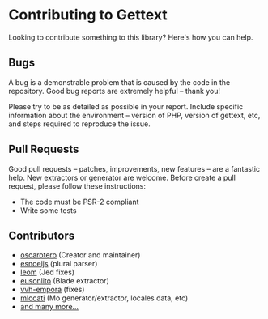 Contributing to Gettext
=======================

Looking to contribute something to this library? Here's how you can help.

## Bugs

A bug is a demonstrable problem that is caused by the code in the repository. Good bug reports are extremely helpful – thank you!

Please try to be as detailed as possible in your report. Include specific information about the environment – version of PHP, version of gettext, etc, and steps required to reproduce the issue.

## Pull Requests

Good pull requests – patches, improvements, new features – are a fantastic help. New extractors or generator are welcome. Before create a pull request, please follow these instructions:

* The code must be PSR-2 compliant
* Write some tests

## Contributors

* [oscarotero](https://github.com/oscarotero) (Creator and maintainer)
* [esnoeijs](https://github.com/esnoeijs) (plural parser)
* [leom](https://github.com/leom) (Jed fixes)
* [eusonlito](https://github.com/eusonlito) (Blade extractor)
* [vvh-empora](https://github.com/vvh-empora) (fixes)
* [mlocati](https://github.com/mlocati) (Mo generator/extractor, locales data, etc)
* [and many more...](https://github.com/oscarotero/Gettext/graphs/contributors)
